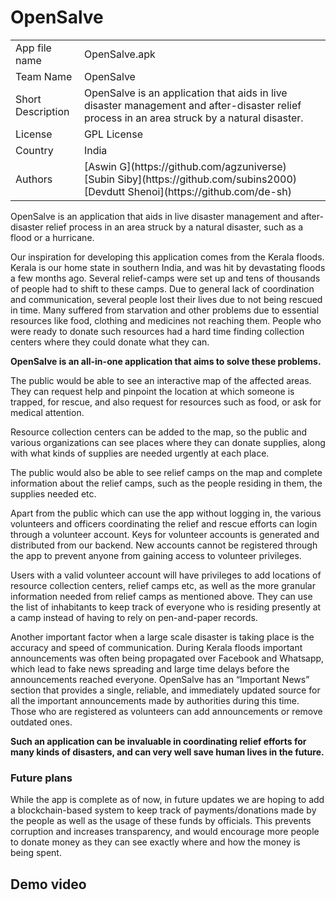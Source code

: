 # OpenSalve

<table>
  <tr>
    <td>
      App file name
    </td>
    <td>
      OpenSalve.apk
    </td>
  </tr>
  <tr>
    <td>
      Team Name
    </td>
    <td>
      OpenSalve
    </td>
  </tr>
  <tr>
    <td>
      Short Description
    </td>
    <td>
      OpenSalve is an application that aids in live disaster management and after-disaster relief process in an area struck by a natural disaster.
    </td>
  </tr>
  <tr>
    <td>
      License
    </td>
    <td>
      GPL License
    </td>
  </tr>
  <tr>
    <td>
      Country
    </td>
    <td>
      India
    </td>
  </tr>
  <tr>
    <td>
      Authors
    </td>
    <td>
      [Aswin G](https://github.com/agzuniverse)<br/>
      [Subin Siby](https://github.com/subins2000)<br/>
      [Devdutt Shenoi](https://github.com/de-sh)
    </td>
  </tr>
  </table>
      

OpenSalve is an application that aids in live disaster management and after-disaster relief process in an area struck by a natural disaster, such as a flood or a hurricane.

Our inspiration for developing this application comes from the Kerala floods. Kerala is our home state in southern India, and was hit by devastating floods a few months ago. Several relief-camps were set up and tens of thousands of people had to shift to these camps. Due to general lack of coordination and communication, several people lost their lives due to not being rescued in time. Many suffered from starvation and other problems due to essential resources like food, clothing and medicines not reaching them. People who were ready to donate such resources had a hard time finding collection centers where they could donate what they can.

**OpenSalve is an all-in-one application that aims to solve these problems.**

The public would be able to see an interactive map of the affected areas. They can request help and pinpoint the location at which someone is trapped, for rescue, and also request for resources such as food, or ask for medical attention.

Resource collection centers can be added to the map, so the public and various organizations can see places where they can donate supplies, along with what kinds of supplies are needed urgently at each place.

The public would also be able to see relief camps on the map and complete information about the relief camps, such as the people residing in them, the supplies needed etc.

Apart from the public which can use the app without logging in, the various volunteers and officers coordinating the relief and rescue efforts can login through a volunteer account. Keys for volunteer accounts is generated and distributed from our backend. New accounts cannot be registered through the app to prevent anyone from gaining access to volunteer privileges.

Users with a valid volunteer account will have privileges to add locations of resource collection centers, relief camps etc, as well as the more granular information needed from relief camps as mentioned above. They can use the list of inhabitants to keep track of everyone who is residing presently at a camp instead of having to rely on pen-and-paper records.

Another important factor when a large scale disaster is taking place is the accuracy and speed of communication. During Kerala floods important announcements was often being propagated over Facebook and Whatsapp, which lead to fake news spreading and large time delays before the announcements reached everyone. OpenSalve has an “Important News” section that provides a single, reliable, and immediately updated source for all the important announcements made by authorities during this time. Those who are registered as volunteers can add announcements or remove outdated ones.

**Such an application can be invaluable in coordinating relief efforts for many kinds of disasters, and can very well save human lives in the future.**

### Future plans

While the app is complete as of now, in future updates we are hoping to add a blockchain-based system to keep track of payments/donations made by the people as well as the usage of these funds by officials. This prevents corruption and increases transparency, and would encourage more people to donate money as they can see exactly where and how the money is being spent.

## Demo video
